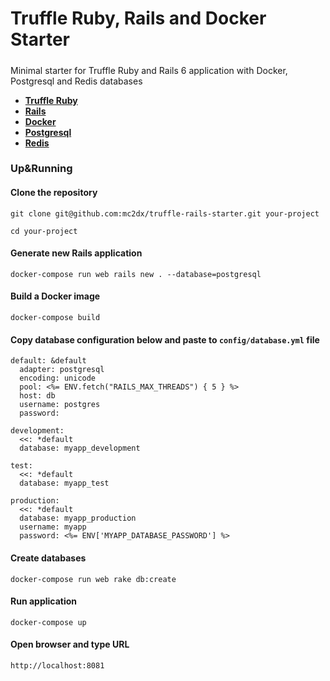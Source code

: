 # Truffle Ruby, Rails and Docker Starter

#####
 Minimal starter for Truffle Ruby and Rails 6 application with Docker, Postgresql and Redis databases

* **[Truffle Ruby](https://github.com/oracle/truffleruby)**
* **[Rails](https://rubyonrails.org/)**
* **[Docker](https://www.docker.com/)**
* **[Postgresql](https://www.postgresql.org/)**
* **[Redis](https://redis.io/)**

### Up&Running

#### Clone the repository
`git clone git@github.com:mc2dx/truffle-rails-starter.git your-project`

`cd your-project`

#### Generate new Rails application

`docker-compose run web rails new . --database=postgresql`

#### Build a Docker image

`docker-compose build`

#### Copy database configuration below and paste to `config/database.yml` file

```
default: &default
  adapter: postgresql
  encoding: unicode
  pool: <%= ENV.fetch("RAILS_MAX_THREADS") { 5 } %>
  host: db
  username: postgres
  password:

development:
  <<: *default
  database: myapp_development

test:
  <<: *default
  database: myapp_test

production:
  <<: *default
  database: myapp_production
  username: myapp
  password: <%= ENV['MYAPP_DATABASE_PASSWORD'] %>
```
#### Create databases
`docker-compose run web rake db:create`
#### Run application
`docker-compose up`
#### Open browser and type URL
`http://localhost:8081`
